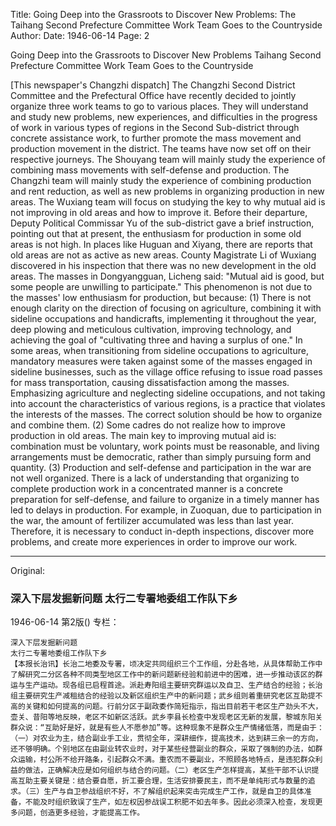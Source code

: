 Title: Going Deep into the Grassroots to Discover New Problems: The Taihang Second Prefecture Committee Work Team Goes to the Countryside
Author:
Date: 1946-06-14
Page: 2

Going Deep into the Grassroots to Discover New Problems
Taihang Second Prefecture Committee Work Team Goes to the Countryside

[This newspaper's Changzhi dispatch] The Changzhi Second District Committee and the Prefectural Office have recently decided to jointly organize three work teams to go to various places. They will understand and study new problems, new experiences, and difficulties in the progress of work in various types of regions in the Second Sub-district through concrete assistance work, to further promote the mass movement and production movement in the district. The teams have now set off on their respective journeys. The Shouyang team will mainly study the experience of combining mass movements with self-defense and production. The Changzhi team will mainly study the experience of combining production and rent reduction, as well as new problems in organizing production in new areas. The Wuxiang team will focus on studying the key to why mutual aid is not improving in old areas and how to improve it. Before their departure, Deputy Political Commissar Yu of the sub-district gave a brief instruction, pointing out that at present, the enthusiasm for production in some old areas is not high. In places like Huguan and Xiyang, there are reports that old areas are not as active as new areas. County Magistrate Li of Wuxiang discovered in his inspection that there was no new development in the old areas. The masses in Dongyangguan, Licheng said: "Mutual aid is good, but some people are unwilling to participate." This phenomenon is not due to the masses' low enthusiasm for production, but because: (1) There is not enough clarity on the direction of focusing on agriculture, combining it with sideline occupations and handicrafts, implementing it throughout the year, deep plowing and meticulous cultivation, improving technology, and achieving the goal of "cultivating three and having a surplus of one." In some areas, when transitioning from sideline occupations to agriculture, mandatory measures were taken against some of the masses engaged in sideline businesses, such as the village office refusing to issue road passes for mass transportation, causing dissatisfaction among the masses. Emphasizing agriculture and neglecting sideline occupations, and not taking into account the characteristics of various regions, is a practice that violates the interests of the masses. The correct solution should be how to organize and combine them. (2) Some cadres do not realize how to improve production in old areas. The main key to improving mutual aid is: combination must be voluntary, work points must be reasonable, and living arrangements must be democratic, rather than simply pursuing form and quantity. (3) Production and self-defense and participation in the war are not well organized. There is a lack of understanding that organizing to complete production work in a concentrated manner is a concrete preparation for self-defense, and failure to organize in a timely manner has led to delays in production. For example, in Zuoquan, due to participation in the war, the amount of fertilizer accumulated was less than last year. Therefore, it is necessary to conduct in-depth inspections, discover more problems, and create more experiences in order to improve our work.



<hr /> 

Original: 


### 深入下层发掘新问题  太行二专署地委组工作队下乡

1946-06-14
第2版()
专栏：

    深入下层发掘新问题
    太行二专署地委组工作队下乡
    【本报长治讯】长治二地委及专署，顷决定共同组织三个工作组，分赴各地，从具体帮助工作中了解研究二分区各种不同类型地区工作中的新问题新经验和前进中的困难，进一步推动该区的群运与生产运动。现各组已启程首途。派赴寿阳组主要研究群运以及自卫、生产结合的经验；长治组主要研究生产减租结合的经验以及新区组织生产中的新问题；武乡组则着重研究老区互助提不高的关键和如何提高的问题。行前分区于副政委作简短指示，指出目前若干老区生产劲头不大，壶关、昔阳等地反映，老区不如新区活跃。武乡李县长检查中发现老区无新的发展，黎城东阳关群众说：“互助好是好，就是有些人不愿参加”等。这种现象不是群众生产情绪低落，而是由于：（一）对农业为主，结合副业手工业，贯彻全年，深耕细作，提高技术，达到耕三余一的方向，还不够明确。个别地区在由副业转农业时，对于某些经营副业的群众，采取了强制的办法，如群众运输，村公所不给开路条，引起群众不满。重农而不要副业，不照顾各地特点，是违犯群众利益的做法，正确解决应是如何组织与结合的问题。（二）老区生产怎样提高，某些干部不认识提高互助主要关键是：结合要自愿，折工要合理，生活安排要民主，而不是单纯形式与数量的追求。（三）生产与自卫参战组织不好，不了解组织起来突击完成生产工作，就是自卫的具体准备，不能及时组织致误了生产，如左权因参战误工积肥不如去年多。因此必须深入检查，发现更多问题，创造更多经验，才能提高工作。
